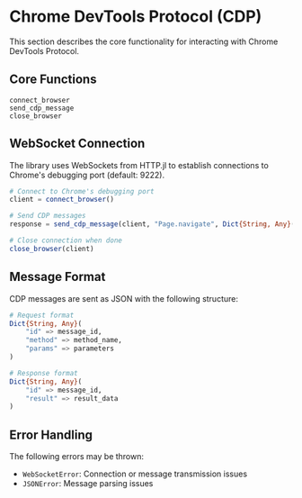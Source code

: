 # Chrome DevTools Protocol (CDP)

This section describes the core functionality for interacting with Chrome DevTools Protocol.

## Core Functions

```@docs
connect_browser
send_cdp_message
close_browser
```

## WebSocket Connection

The library uses WebSockets from HTTP.jl to establish connections to Chrome's debugging port (default: 9222).

```julia
# Connect to Chrome's debugging port
client = connect_browser()

# Send CDP messages
response = send_cdp_message(client, "Page.navigate", Dict{String, Any}("url" => "https://example.com"))

# Close connection when done
close_browser(client)
```

## Message Format

CDP messages are sent as JSON with the following structure:
```julia
# Request format
Dict{String, Any}(
    "id" => message_id,
    "method" => method_name,
    "params" => parameters
)

# Response format
Dict{String, Any}(
    "id" => message_id,
    "result" => result_data
)
```

## Error Handling

The following errors may be thrown:
- `WebSocketError`: Connection or message transmission issues
- `JSONError`: Message parsing issues
